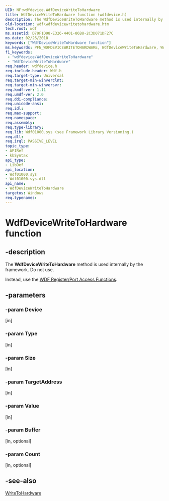 ```yaml
---
UID: NF:wdfdevice.WdfDeviceWriteToHardware
title: WdfDeviceWriteToHardware function (wdfdevice.h)
description: The WdfDeviceWriteToHardware method is used internally by the framework. Do not use.
old-location: wdf\wdfdevicewritetohardware.htm
tech.root: wdf
ms.assetid: D79F1D98-E326-4401-86B8-2C3D071DF27C
ms.date: 02/26/2018
keywords: ["WdfDeviceWriteToHardware function"]
ms.keywords: PFN_WDFDEVICEWRITETOHARDWARE, WdfDeviceWriteToHardware, WdfDeviceWriteToHardware method, wdf.wdfdevicewritetohardware, wdfdevice/WdfDeviceWriteToHardware, wdfhwaccess/WdfDeviceWriteToHardware
f1_keywords:
 - "wdfdevice/WdfDeviceWriteToHardware"
 - "WdfDeviceWriteToHardware"
req.header: wdfdevice.h
req.include-header: Wdf.h
req.target-type: Universal
req.target-min-winverclnt: 
req.target-min-winversvr: 
req.kmdf-ver: 1.11
req.umdf-ver: 2.0
req.ddi-compliance: 
req.unicode-ansi: 
req.idl: 
req.max-support: 
req.namespace: 
req.assembly: 
req.type-library: 
req.lib: Wdf01000.sys (see Framework Library Versioning.)
req.dll: 
req.irql: PASSIVE_LEVEL
topic_type:
- APIRef
- kbSyntax
api_type:
- LibDef
api_location:
- Wdf01000.sys
- Wdf01000.sys.dll
api_name:
- WdfDeviceWriteToHardware
targetos: Windows
req.typenames: 
---
```


# WdfDeviceWriteToHardware function


## -description


The <b>WdfDeviceWriteToHardware</b> method is used internally by the framework. Do not use.

Instead, use the <a href="https://docs.microsoft.com/windows-hardware/drivers/ddi/wdfhwaccess/">WDF Register/Port Access Functions</a>.


## -parameters




### -param Device 
[in]

### -param Type 
[in]

### -param Size 
[in]

### -param TargetAddress 
[in]

### -param Value 
[in]

### -param Buffer 
[in, optional]

### -param Count 
[in, optional]

## -see-also




<a href="https://docs.microsoft.com/windows-hardware/drivers/ddi/wudfddi/nf-wudfddi-iwdfdevice3-writetohardware">WriteToHardware</a>
 

 

